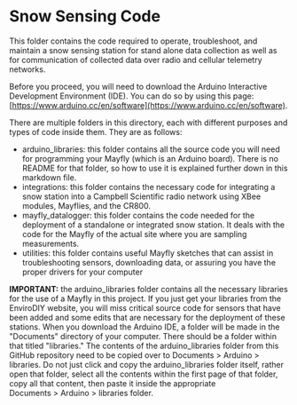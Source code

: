 # Snow Sensing Code

This folder contains the code required to operate, troubleshoot, and maintain a snow sensing station for stand alone data collection as well as for communication of collected data over radio and cellular telemetry networks.  

Before you proceed, you will need to download the Arduino Interactive Development Environment (IDE). You can do so by using this page: [https://www.arduino.cc/en/software](https://www.arduino.cc/en/software).

There are multiple folders in this directory, each with different purposes and types of code inside them. They are as follows:
- arduino_libraries: this folder contains all the source code you will need for programming your Mayfly (which is an Arduino board). There is no README for that folder, so how to use it is explained further down in this markdown file.
- integrations: this folder contains the necessary code for integrating a snow station into a Campbell Scientific radio network using XBee modules, Mayflies, and the CR800.
- mayfly_datalogger: this folder contains the code needed for the deployment of a standalone or integrated snow station. It deals with the code for the Mayfly of the actual site where you are sampling measurements.
- utilities: this folder contains useful Mayfly sketches that can assist in troubleshooting sensors, downloading data, or assuring you have the proper drivers for your computer

**IMPORTANT:** the arduino_libraries folder contains all the necessary libraries for the use of a Mayfly in this project. If you just get your libraries from the EnviroDIY website, you will miss critical source code for sensors that have been added and some edits that are necessary for the deployment of these stations. When you download the Arduino IDE, a folder will be made in the "Documents" directory of your computer. There should be a folder within that titled "libraries." The contents of the arduino_libraries folder from this GitHub repository need to be copied over to Documents > Arduino > libraries. Do not just click and copy the arduino_libraries folder itself, rather open that folder, select all the contents within the first page of that folder, copy all that content, then paste it inside the appropriate  
Documents > Arduino > libraries folder.
